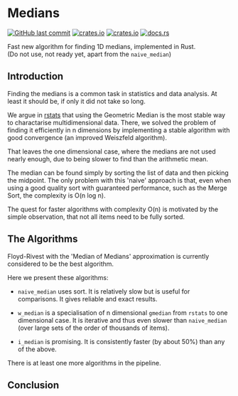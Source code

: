 # Medians

[<img alt="GitHub last commit" src="https://img.shields.io/github/last-commit/liborty/medians/HEAD?logo=github">](https://github.com/liborty/medians)
[<img alt="crates.io" src="https://img.shields.io/crates/v/medians?logo=rust">](https://crates.io/crates/medians)
[<img alt="crates.io" src="https://img.shields.io/crates/d/medians?logo=rust">](https://crates.io/crates/medians)
[<img alt="docs.rs" src="https://img.shields.io/docsrs/medians?logo=rust">](https://docs.rs/medians)

Fast new algorithm for finding 1D medians, implemented in Rust.  
(Do not use, not ready yet, apart from the `naive_median`)

## Introduction

Finding the medians is a common task in statistics and data analysis. At least it should be, if only it did not take so long.

We argue in [rstats](https://github.com/liborty/rstats) that using the Geometric Median is the most stable way to charactarise multidimensional data. There, we solved the problem of finding it efficiently in n dimensions by implementing a stable algorithm with good convergence (an improved Weiszfeld algorithm).

That leaves the one dimensional case, where the medians are not used nearly enough, due to being slower to find than the arithmetic mean.

The median can be found simply by sorting the list of data and then picking the midpoint. The only problem with this 'naive' approach is that, even when using a good quality sort with guaranteed performance, such as the Merge Sort, the complexity is O(n log n).

The quest for faster algorithms with complexity O(n) is motivated by the simple observation, that not all items need to be fully sorted.

## The Algorithms

Floyd-Rivest with the 'Median of Medians' approximation is currently considered to be the best algorithm.

Here we present these algorithms:

* `naive_median` uses sort. It is relatively slow but is useful for comparisons. It gives reliable and exact results.

* `w_median` is a specialisation of n dimensional `gmedian` from `rstats` to one dimensional case. It is iterative and thus even slower than `naive_median` (over large sets of the order of thousands of items).

* `i_median` is promising. It is consistently faster (by about 50%) than any of the above.

There is at least one more algorithms in the pipeline.

## Conclusion

